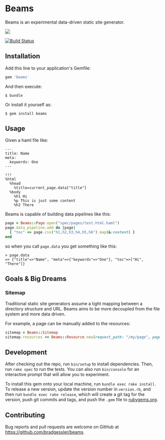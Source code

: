 # Beams

Beams is an experimental data-driven static site generator.

![](https://upload.wikimedia.org/wikipedia/commons/6/6a/Building_a_Skyscraper._Placing_steel_beams,_Metropolitan_Tower,_New_York_City,_from_Robert_N._Dennis_collection_of_stereoscopic_views.jpg)

[![Build Status](https://travis-ci.org/bradgessler/beams.svg?branch=master)](https://travis-ci.org/bradgessler/beams)

## Installation

Add this line to your application's Gemfile:

```ruby
gem 'beams'
```

And then execute:

    $ bundle

Or install it yourself as:

    $ gem install beams

## Usage

Given a haml file like:

```haml
---
title: Name
meta:
  keywords: One
---

!!!
%html
  %head
    %title=current_page.data["title"]
  %body
    %h1 Hi
    %p This is just some content
    %h2 There
```

Beams is capable of building data pipelines like this:

```ruby
page = Beams::Page.open("spec/pages/test.html.haml")
page.data_pipeline.add do |page|
  { "toc" => page.css("h1,h2,h3,h4,h5,h6").map(&:content) }
end
```

so when you call `page.data` you get something like this:

```irb
> page.data
=> {"title"=>"Name", "meta"=>{"keywords"=>"One"}, "toc"=>["Hi", "There"]}
```

## Goals & Big Dreams

### Sitemap

Traditional static site generators assume a tight mapping between a directory structure and URL. Beams aims to be more decoupled from the file system and more data driven.

For example, a page can be manually added to the resources:

```ruby
sitemap = Beams::Sitemap
sitemap.resources << Beams::Resource.new(request_path: "/my/page", page: Beams::Page.new("./photos.html.erb"))
```

## Development

After checking out the repo, run `bin/setup` to install dependencies. Then, run `rake spec` to run the tests. You can also run `bin/console` for an interactive prompt that will allow you to experiment.

To install this gem onto your local machine, run `bundle exec rake install`. To release a new version, update the version number in `version.rb`, and then run `bundle exec rake release`, which will create a git tag for the version, push git commits and tags, and push the `.gem` file to [rubygems.org](https://rubygems.org).

## Contributing

Bug reports and pull requests are welcome on GitHub at https://github.com/bradgessler/beams.

